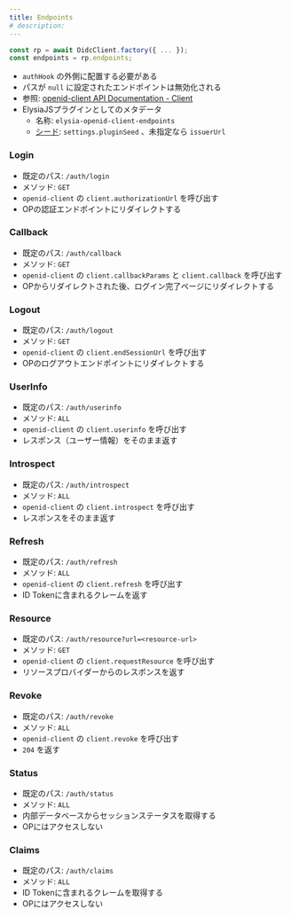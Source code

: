 ```yaml
---
title: Endpoints
# description:
---
```


```typescript
const rp = await OidcClient.factory({ ... });
const endpoints = rp.endpoints;
```

- `authHook` の外側に配置する必要がある
- パスが `null` に設定されたエンドポイントは無効化される
- 参照: [openid-client API Documentation - Client](https://github.com/panva/node-openid-client/blob/main/docs/README.md#client)
- ElysiaJSプラグインとしてのメタデータ
    - 名称: `elysia-openid-client-endpoints`
    - [シード](https://elysiajs.com/essential/plugin#plugin-deduplication): `settings.pluginSeed` 、未指定なら `issuerUrl`

### Login

- 既定のパス:  `/auth/login`
- メソッド: `GET`
- `openid-client` の `client.authorizationUrl` を呼び出す
- OPの認証エンドポイントにリダイレクトする

### Callback

- 既定のパス:  `/auth/callback`
- メソッド: `GET`
- `openid-client` の `client.callbackParams` と `client.callback` を呼び出す
- OPからリダイレクトされた後、ログイン完了ページにリダイレクトする

### Logout

- 既定のパス:  `/auth/logout`
- メソッド: `GET`
- `openid-client` の `client.endSessionUrl` を呼び出す
- OPのログアウトエンドポイントにリダイレクトする

### UserInfo

- 既定のパス:  `/auth/userinfo`
- メソッド: `ALL`
- `openid-client` の `client.userinfo` を呼び出す
- レスポンス（ユーザー情報）をそのまま返す

### Introspect

- 既定のパス:  `/auth/introspect`
- メソッド: `ALL`
- `openid-client` の `client.introspect` を呼び出す
- レスポンスをそのまま返す

### Refresh

- 既定のパス:  `/auth/refresh`
- メソッド: `ALL`
- `openid-client` の `client.refresh` を呼び出す
- ID Tokenに含まれるクレームを返す

### Resource

- 既定のパス:  `/auth/resource?url=<resource-url>`
- メソッド: `GET`
- `openid-client` の `client.requestResource` を呼び出す
- リソースプロバイダーからのレスポンスを返す

### Revoke

- 既定のパス:  `/auth/revoke`
- メソッド: `ALL`
- `openid-client` の `client.revoke` を呼び出す
- `204` を返す

### Status

- 既定のパス:  `/auth/status`
- メソッド: `ALL`
- 内部データベースからセッションステータスを取得する
- OPにはアクセスしない

### Claims

- 既定のパス:  `/auth/claims`
- メソッド: `ALL`
- ID Tokenに含まれるクレームを取得する
- OPにはアクセスしない
